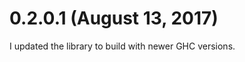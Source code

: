 0.2.0.1 (August 13, 2017)
=========================

I updated the library to build with newer GHC versions.
